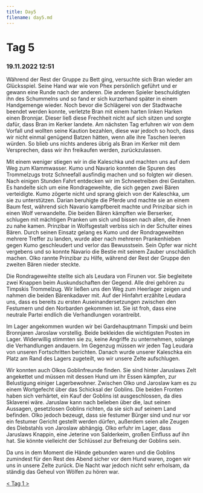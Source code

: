 ```yaml
---
title: Day5
filename: day5.md
--- 
```


# Tag 5
### 19.11.2022 12:51
Während der Rest der Gruppe zu Bett ging, versuchte sich Bran wieder am Glücksspiel. Seine Hand war wie von Phex persönlich geführt und er gewann eine Runde nach der anderen. Die anderen Spieler beschuldigten ihn des Schummelns und so fand er sich kurzerhand später in einem Handgemenge wieder. Noch bevor die Schlägerei von der Stadtwache beendet werden konnte, verletzte Bran mit einem harten linken Harken einen Bronnjar. Dieser ließ diese Frechheit nicht auf sich sitzen und sorgte dafür, dass Bran im Kerker landete. Am nächsten Tag erfuhren wir von dem Vorfall und wollten seine Kaution bezahlen, diese war jedoch so hoch, dass wir nicht einmal genügend Batzen hätten, wenn alle ihre Taschen leeren würden. So blieb uns nichts anderes übrig als Bran im Kerker mit dem Versprechen, dass wir ihn freikaufen werden, zurückzulassen.
  
 
Mit einem weniger stiegen wir in die Kaleschka und machten uns auf dem Weg zum Klammwasser. Kumo und Navario konnten die Spuren des Trommelzugs trotz Schneefall ausfindig machen und so folgten wir diesen. Nach einigen Stunden Fahrt entdecken wir im Schneetreiben drei Gestalten. Es handelte sich um eine Rondrageweihte, die sich gegen zwei Bären verteidigte. Kumo zögerte nicht und sprang gleich von der Kaleschka, um sie zu unterstützen. Darian beruhigte die Pferde und machte sie an einem Baum fest, während sich Navario kampfbereit machte und Prinzibar sich in einen Wolf verwandelte. Die beiden Bären kämpften wie Berserker, schlugen mit mächtigen Pranken um sich und bissen nach allen, die ihnen zu nahe kamen. Prinzibar in Wolfsgestalt verbiss sich in der Schulter eines Bären. Durch seinen Einsatz gelang es Kumo und der Rondrageweihten mehrere Treffer zu landen, wurde aber nach mehreren Prankenhieben gegen Kumo geschleudert und verlor das Bewusstsein. Sein Opfer war nicht vergebens und so konnte Navario die Bestie mit seinem Zauber unschädlich machen. Olko rannte Prinzibar zu Hilfe, während der Rest der Gruppe den zweiten Bären nieder steckte. 
  
 
Die Rondrageweihte stellte sich als Leudara von Firunen vor. Sie begleitete zwei Knappen beim Auskundschaften der Gegend. Alle drei gehören zu Timpskis Trommelzug. Wir ließen uns den Weg zum Heerlager zeigen und nahmen die beiden Bärenkadaver mit. Auf der Hinfahrt erzählte Leudara uns, dass es bereits zu ersten Auseinandersetzungen zwischen den Festumern und den Norbarden gekommen ist. Sie ist froh, dass eine neutrale Partei endlich die Verhandlungen vorantreibt.
  
 
Im Lager angekommen wurden wir bei Gardehauptmann Timpski und beim Bronnjaren Jaroslaw vorstellig. Beide bekleiden die wichtigsten Posten im Lager. Widerwillig stimmten sie zu, keine Angriffe zu unternehmen, solange die Verhandlungen andauern. Im Gegenzug müssen wir jeden Tag Leudara von unseren Fortschritten berichten. Danach wurde unserer Kaleschka ein Platz am Rand des Lagers zugeteilt, wo wir unsere Zelte aufschlugen. 
 
 
 
Wir konnten auch Olkos Goblinfreunde finden. Sie sind hinter Jaruslaws Zelt angekettet und müssen mit dessen Hund um ihr Essen kämpfen, zur Belustigung einiger Lagerbewohner. Zwischen Olko und Jaroslaw kam es zu einem Wortgefecht über das Schicksal der Goblins. Die beiden Fronten haben sich verhärtet, ein Kauf der Goblins ist ausgeschlossen, da dies Sklaverei wäre. Jaruslaw kann nach belieben über die, laut seinen Aussagen, gesetzlosen Goblins richten, da sie sich auf seinem Land befinden. Olko jedoch bezeugt, dass sie festumer Bürger sind und nur vor ein festumer Gericht gestellt werden dürfen, außerdem seien alle Zeugen des Diebstahls von Jaroslaw abhängig. Olko erfuhr im Lager, dass Jaruslaws Knappin, eine Jeterine von Salderkeim, großen Einfluss auf ihn hat. Sie könnte vielleicht der Schlüssel zur Befreiung der Goblins sein. 
 
  
Da uns in dem Moment die Hände gebunden waren und die Goblins zumindest für den Rest des Abend sicher vor dem Hund waren, zogen wir uns in unsere Zelte zurück. Die Nacht war jedoch nicht sehr erholsam, da ständig das Geheul von Wölfen zu hören war.

[< ](day4.md)
[ Tag 1 ](README.md)
[ >](day6.md)<br>